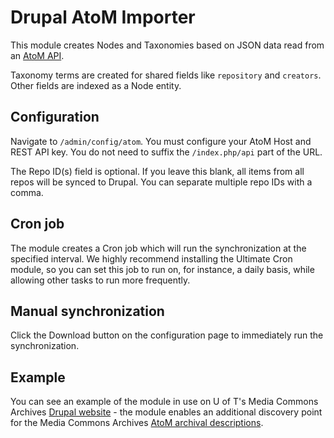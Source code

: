 # Drupal AtoM Importer

This module creates Nodes and Taxonomies based on JSON data read from an [AtoM API](https://www.accesstomemory.org/en/docs/latest/dev-manual/api/api-intro/).

Taxonomy terms are created for shared fields like `repository` and `creators`. Other fields are indexed as a Node entity.

## Configuration

Navigate to `/admin/config/atom`. You must configure your AtoM Host and REST API key. You do not need to suffix the `/index.php/api` part of the URL.

The Repo ID(s) field is optional. If you leave this blank, all items from all repos will be synced to Drupal. You can separate multiple repo IDs with a comma.

## Cron job

The module creates a Cron job which will run the synchronization at the specified interval. We highly recommend installing the Ultimate Cron module, so you can set this job to run on, for instance, a daily basis, while allowing other tasks to run more frequently.

## Manual synchronization

Click the Download button on the configuration page to immediately run the synchronization.

## Example

You can see an example of the module in use on U of T's Media Commons Archives [Drupal website](https://media-archives.library.utoronto.ca/archival-collections) - the module enables an additional discovery point for the Media Commons Archives [AtoM archival descriptions](https://discoverarchives.library.utoronto.ca/index.php/university-of-toronto-media-commons).
